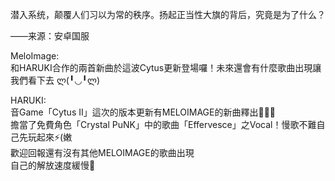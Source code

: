 潜入系统，颠覆人们习以为常的秩序。扬起正当性大旗的背后，究竟是为了什么？

——来源：安卓国服

MeloImage:  
和HARUKI合作的兩首新曲於這波Cytus更新登場囉！未來還會有什麼歌曲出現讓我們看下去 ლ(╹◡╹ლ)  

HARUKI:  
音Game「Cytus II」這次的版本更新有MELOIMAGE的新曲釋出🤩🎵✨  
擔當了免費角色「Crystal PuNK」中的歌曲「Effervesce」之Vocal！慢歌不難自己先玩起來⚡(嫩  
歡迎回報還有沒有其他MELOIMAGE的歌曲出現  
自己的解放速度緩慢🙈
